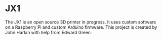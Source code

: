 # JX1
The JX1 is an open source 3D printer in progress. It uses custom software on a Raspberry Pi and custom Arduino firmware. This project is created by John Harlan with help from Edward Green.
